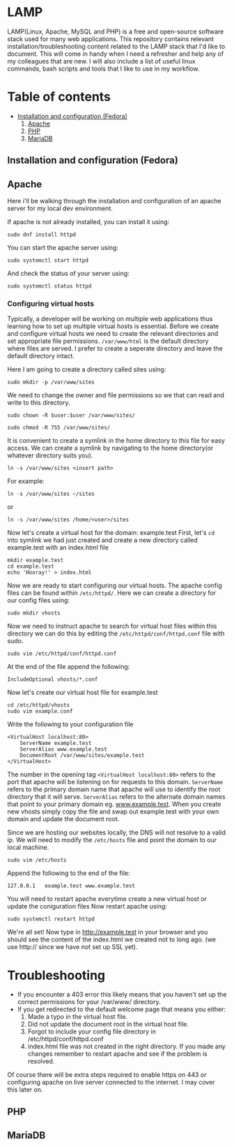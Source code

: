# LAMP 
LAMP(Linux, Apache, MySQL and PHP) is a free and open-source software stack used for many web applications. This repository contains relevant installation/troubleshooting content related to the LAMP stack that I'd like to document. This will come in handy when I need a refresher and help any of my colleagues that are new. I will also include a list of useful linux commands, bash scripts and tools that I like to use in my workflow.

# Table of contents
* <a href=#lamp>Installation and configuration (Fedora)</a>
    1. <a href=#apache>Apache</a>
    2. <a href=#php>PHP</a>
    3. <a href=#mariadb>MariaDB</a>


## <a id="lamp">Installation and configuration (Fedora)</a>
## <a id="apache">Apache</a>
Here i'll be walking through the installation and configuration of an apache server for my local dev environment.

If apache is not already installed, you can install it using:
```
sudo dnf install httpd
```

You can start the apache server using:
```
sudo systemctl start httpd
```

And check the status of your server using:
```
sudo systemctl status httpd
```

### Configuring virtual hosts
Typically, a developer will be working on multiple web applications thus learning how to set up multiple virtual hosts is essential. Before we create and configure virtual hosts we need to create the relevant directories and set appropriate file permissions. ```/var/www/html``` is the default directory where files are served. I prefer to create a seperate directory and leave the default directory intact.

Here I am going to create a directory called sites using:
```
sudo mkdir -p /var/www/sites
```
We need to change the owner and file permissions so we that can read and write to this directory.
```
sudo chown -R $user:$user /var/www/sites/
```
```
sudo chmod -R 755 /var/www/sites/
```

It is convenient to create a symlink in the home directory to this file for easy access. We can create a symlink by navigating to the home directory(or whatever directory suits you).
```
ln -s /var/www/sites <insert path>
```

For example:
```
ln -s /var/www/sites ~/sites
```
or
```
ln -s /var/www/sites /home/<user>/sites
```
Now let's create a virtual host for the domain: example.test
First, let's ```cd``` into symlink we had just created and create a new directory called example.test with an index.html file
```
mkdir example.test
cd example.test
echo 'Hooray!' > index.html
```

Now we are ready to start configuring our virtual hosts. The apache config files can be found within ```/etc/httpd/```. Here we can create a directory for our config files using:
```
sudo mkdir vhosts
```
Now we need to instruct apache to search for virtual host files within this directory we can do this by editing the ```/etc/httpd/conf/httpd.conf``` file with sudo.
```
sudo vim /etc/httpd/conf/httpd.conf
```
At the end of the file append the following:
```
IncludeOptional vhosts/*.conf
```

Now let's create our virtual host file for example.test
```
cd /etc/httpd/vhosts
sudo vim example.conf
```
Write the following to your configuration file
```
<VirtualHost localhost:80>
    ServerName example.test
    ServerAlias www.example.test
    DocumentRoot /var/www/sites/example.test
</VirtualHost>
```
The number in the opening tag ```<VirtualHost localhost:80>``` refers to the port that apache will be listening on for requests to this domain.
```ServerName``` refers to the primary domain name that apache will use to identify the root directory that it will serve.
```ServerAlias``` refers to the alternate domain names that point to your primary domain eg. www.example.test.
When you create new vhosts simply copy the file and swap out example.test with your own domain and update the document root.

Since we are hosting our websites locally, the DNS will not resolve to a valid ip. We will need to modify the ```/etc/hosts``` file and point the domain to our local machine. 

```
sudo vim /etc/hosts
```
Append the following to the end of the file:
```
127.0.0.1   example.test www.example.test
```
You will need to restart apache everytime create a new virtual host or update the coniguration files Now restart apache using:
```
sudo systemctl restart httpd
```
We're all set!
Now type in http://example.test in your browser and you should see the content of the index.html we created not to long ago. (we use http:// since we have not set up SSL yet).

# Troubleshooting
* If you encounter a 403 error this likely means that you haven't set up the correct permissions for your /var/www/<domain> directory.
* If you get redirected to the default welcome page that means you either: 
    1. Made a typo in the virtual host file.
    2. Did not update the document root in the virtual host file.
    3. Forgot to include your config file directory in /etc/httpd/conf/httpd.conf
    3. index.html file was not created in the right directory.
If you made any changes remember to restart apache and see if the problem is resolved.

Of course there will be extra steps required to enable https on 443 or configuring apache on live server connected to the internet. I may cover this later on.
## <a id="php">PHP</a>
## <a id="maria">MariaDB</a>


